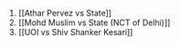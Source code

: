 1. [[Athar Pervez vs State]]
2. [[Mohd Muslim vs State (NCT of Delhi)]]
3. [[UOI vs Shiv Shanker Kesari]]